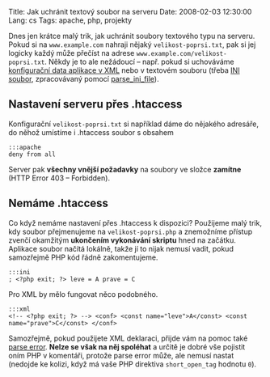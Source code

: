 Title: Jak uchránit textový soubor na serveru
Date: 2008-02-03 12:30:00
Lang: cs
Tags: apache, php, projekty

Dnes jen krátce malý trik, jak uchránit soubory textového typu na serveru. Pokud si na `www.example.com` nahraji nějaký `velikost-poprsi.txt`, pak si jej logicky každý může přečíst na adrese `www.example.com/velikost-poprsi.txt`. Někdy je to ale nežádoucí – např. pokud si uchováváme [konfigurační data aplikace v XML](http://interval.cz/clanky/konfiguracni-soubor-v-php-ve-formatu-xml/) nebo v textovém souboru (třeba [INI soubor](http://en.wikipedia.org/wiki/INI_file), zpracovávaný
pomocí [parse\_ini\_file](http://cz2.php.net/manual/en/function.parse-ini-file.php)).

## Nastavení serveru přes .htaccess

Konfigurační `velikost-poprsi.txt` si například dáme do nějakého adresáře, do něhož umístíme i .htaccess soubor s obsahem

    :::apache
    deny from all

Server pak **všechny vnější požadavky** na soubory ve složce **zamítne** (HTTP Error 403 – Forbidden).

## Nemáme .htaccess

Co když nemáme nastavení přes .htaccess k dispozici? Použijeme malý trik, kdy soubor přejmenujeme na `velikost-poprsi.php` a znemožníme přístup zvenčí okamžitým **ukončením vykonávání skriptu** hned na začátku. Aplikace soubor načítá lokálně, takže jí to nijak nemusí vadit, pokud samozřejmě PHP kód řádně zakomentujeme.

    :::ini
    ; <?php exit; ?> leve = A prave = C

Pro XML by mělo fungovat něco podobného.

    :::xml
    <!-- <?php exit; ?> --> <conf> <const name="leve">A</const> <const name="prave">C</const> </conf>

Samozřejmě, pokud použijete XML deklaraci, přijde vám na pomoc také [parse error]({filename}2007-12-20_xml-deklarace-a-php.md). **Nelze se však na něj spoléhat** a určitě je dobré vše pojistit oním PHP v komentáři, protože parse error může, ale nemusí nastat (nedojde ke kolizi, když má vaše PHP direktiva `short_open_tag` hodnotu `0`).
